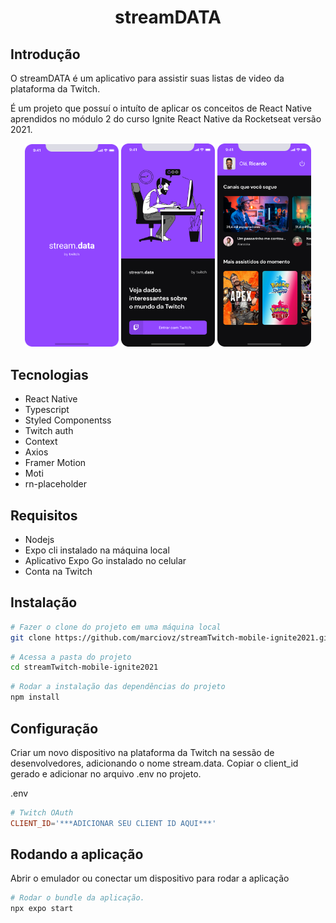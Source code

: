 <h1 align="center">streamDATA</h1>

## Introdução

O streamDATA é um aplicativo para assistir suas listas de video da plataforma da Twitch.

É um projeto que possuí o intuíto de aplicar os conceitos de React Native aprendidos no módulo 2 do curso Ignite React Native da Rocketseat versão 2021.

<div align="center">
  <img alt="splash" src="./.github/images/splash.png" width="150px" />
  <img alt="login" src="./.github/images/login.png" width="150px" />
  <img alt="home" src="./.github/images/home.png" width="150px" />
</div>

## Tecnologias 

- React Native
- Typescript
- Styled Componentss
- Twitch auth
- Context
- Axios
- Framer Motion
- Moti
- rn-placeholder


## Requisitos

- Nodejs
- Expo cli instalado na máquina local
- Aplicativo Expo Go instalado no celular
- Conta na Twitch


## Instalação

```sh
# Fazer o clone do projeto em uma máquina local
git clone https://github.com/marciovz/streamTwitch-mobile-ignite2021.git
```

```sh
# Acessa a pasta do projeto
cd streamTwitch-mobile-ignite2021
```

```sh
# Rodar a instalação das dependências do projeto
npm install
```

## Configuração

Criar um novo dispositivo na plataforma da Twitch na sessão de desenvolvedores, adicionando o nome stream.data.
Copiar o client_id gerado e adicionar no arquivo .env no projeto.

.env

```conf
# Twitch OAuth
CLIENT_ID='***ADICIONAR SEU CLIENT ID AQUI***'

```

## Rodando a aplicação

Abrir o emulador ou conectar um dispositivo para rodar a aplicação

```sh
# Rodar o bundle da aplicação.
npx expo start
```

